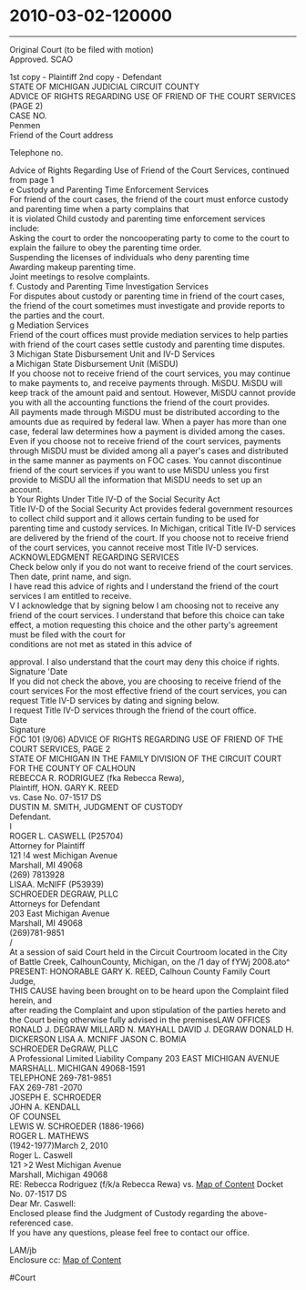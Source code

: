 # 2010-03-02-120000

---

Original Court (to be filed with motion)  
Approved. SCAO

1st copy - Plaintiff 2nd copy - Defendant  
STATE OF MICHIGAN JUDICIAL CIRCUIT COUNTY  
ADVICE OF RIGHTS REGARDING USE OF FRIEND OF THE COURT SERVICES (PAGE 2)  
CASE NO.  
Penmen  
Friend of the Court address

Telephone no.

Advice of Rights Regarding Use of Friend of the Court Services, continued from page 1  
e Custody and Parenting Time Enforcement Services  
For friend of the court cases, the friend of the court must enforce custody and parenting time when a party complains that  
it is violated Child custody and parenting time enforcement services include:  
		Asking the court to order the noncooperating party to come to the court to explain the failure to obey the parenting time order.  
		Suspending the licenses of individuals who deny parenting time  
		Awarding makeup parenting time.  
		Joint meetings to resolve complaints.  
f. Custody and Parenting Time Investigation Services  
For disputes about custody or parenting time in friend of the court cases, the friend of the court sometimes must investigate and provide reports to the parties and the court.  
g Mediation Services  
Friend of the court offices must provide mediation services to help parties with friend of the court cases settle custody and parenting time disputes.  
3 Michigan State Disbursement Unit and IV-D Services  
a Michigan State Disbursement Unit (MiSDU)  
If you choose not to receive friend of the court services, you may continue to make payments to, and receive payments through. MiSDU. MiSDU will keep track of the amount paid and sentout. However, MiSDU cannot provide you with all the accounting functions the friend of the court provides.  
All payments made through MiSDU must be distributed according to the amounts due as required by federal law. When a payer has more than one case, federal law determines how a payment is divided among the cases. Even if you choose not to receive friend of the court services, payments through MiSDU must be divided among all a payer's cases and distributed in the same manner as payments on FOC cases. You cannot discontinue friend of the court services if you want to use MiSDU unless you first provide to MiSDU all the information that MiSDU needs to set up an account.  
b Your Rights Under Title IV-D of the Social Security Act  
Title IV-D of the Social Security Act provides federal government resources to collect child support and it allows certain funding to be used for parenting time and custody services. In Michigan, critical Title IV-D services are delivered by the friend of the court. If you choose not to receive friend of the court services, you cannot receive most Title IV-D services.  
ACKNOWLEDGMENT REGARDING SERVICES  
Check below only if you do not want to receive friend of the court services. Then date, print name, and sign.  
I have read this advice of rights and I understand the friend of the court services I am entitled to receive.  
V I acknowledge that by signing below I am choosing not to receive any friend of the court services. I understand that before this choice can take effect, a motion requesting this choice and the other party's agreement must be filed with the court for  
conditions are not met as stated in this advice of

approval. I also understand that the court may deny this choice if rights.  
Signature	'Date  
If you did not check the above, you are choosing to receive friend of the court services For the most effective friend of the court services, you can request Title IV-D services by dating and signing below.  
I request Title IV-D services through the friend of the court office.  
Date  
Signature  
FOC 101 (9/06) ADVICE OF RIGHTS REGARDING USE OF FRIEND OF THE COURT SERVICES, PAGE 2  
STATE OF MICHIGAN IN THE FAMILY DIVISION OF THE CIRCUIT COURT FOR THE COUNTY OF CALHOUN  
REBECCA R. RODRIGUEZ (fka Rebecca Rewa),  
Plaintiff,	HON. GARY K. REED  
vs.	Case No. 07-1517 DS  
DUSTIN M. SMITH,	JUDGMENT OF CUSTODY  
Defendant.  
	I  
ROGER L. CASWELL (P25704)  
Attorney for Plaintiff  
121 !4 west Michigan Avenue  
Marshall, MI 49068  
(269) 7813928  
LISAA. McNIFF (P53939)  
SCHROEDER DEGRAW, PLLC  
Attorneys for Defendant  
203 East Michigan Avenue  
Marshall, MI 49068  
(269)781-9851  
	/  
At a session of said Court held in the Circuit Courtroom located in the City of Battle Creek, CalhounCounty, Michigan, on the /1 day of fYWj	2008.ato^  
PRESENT: HONORABLE GARY K. REED, Calhoun County Family Court Judge,  
THIS CAUSE having been brought on to be heard upon the Complaint filed herein, and  
after reading the Complaint and upon stipulation of the parties hereto and the Court being otherwise fully advised in the premisesLAW OFFICES  
RONALD J. DEGRAW MILLARD N. MAYHALL DAVID J. DEGRAW DONALD H. DICKERSON LISA A. MCNIFF JASON C. BOMIA  
SCHROEDER DeGRAW, PLLC  
A Professional Limited Liability Company 203 EAST MICHIGAN AVENUE MARSHALL. MICHIGAN 49068-1591  
TELEPHONE 269-781-9851  
FAX 269-781 -2070  
JOSEPH E. SCHROEDER  
JOHN A. KENDALL  
OF COUNSEL  
LEWIS W. SCHROEDER (1886-1966)  
ROGER L. MATHEWS  
(1942-1977)March 2, 2010  
Roger L. Caswell  
121 >2 West Michigan Avenue  
Marshall, Michigan 49068  
RE: Rebecca Rodriguez (f/k/a Rebecca Rewa) vs. [Map of Content](Map%20of%20Content) Docket No. 07-1517 DS  
Dear Mr. Caswell:  
Enclosed please find the Judgment of Custody regarding the above-referenced case.  
If you have any questions, please feel free to contact our office.

LAM/jb  
Enclosure cc: [Map of Content](Map%20of%20Content)

#Court
